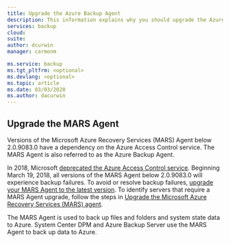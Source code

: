 ```yaml
---
title: Upgrade the Azure Backup Agent
description: This information explains why you should upgrade the Azure Backup Agent, and where to download the upgrade.
services: backup
cloud: 
suite: 
author: dcurwin
manager: carmonm

ms.service: backup
ms.tgt_pltfrm: <optional>
ms.devlang: <optional>
ms.topic: article
ms.date: 03/03/2020
ms.author: dacurwin
---
```


## Upgrade the MARS Agent

Versions of the Microsoft Azure Recovery Services (MARS) Agent below 2.0.9083.0 have a dependency on the Azure Access Control service. The MARS Agent is also referred to as the Azure Backup Agent.

In 2018, Microsoft [deprecated the Azure Access Control service](../articles/active-directory/azuread-dev/active-directory-acs-migration.md). Beginning March 19, 2018, all versions of the MARS Agent below 2.0.9083.0 will experience backup failures. To avoid or resolve backup failures, [upgrade your MARS Agent to the latest version](https://support.microsoft.com/help/4538314/update-for-azure-backup-for-microsoft-azure-recovery-services-agent). To identify servers that require a MARS Agent upgrade, follow the steps in [Upgrade the Microsoft Azure Recovery Services (MARS) agent](../articles/backup/upgrade-mars-agent.md).

The MARS Agent is used to back up files and folders and system state data to Azure. System Center DPM and Azure Backup Server use the MARS Agent to back up data to Azure.
